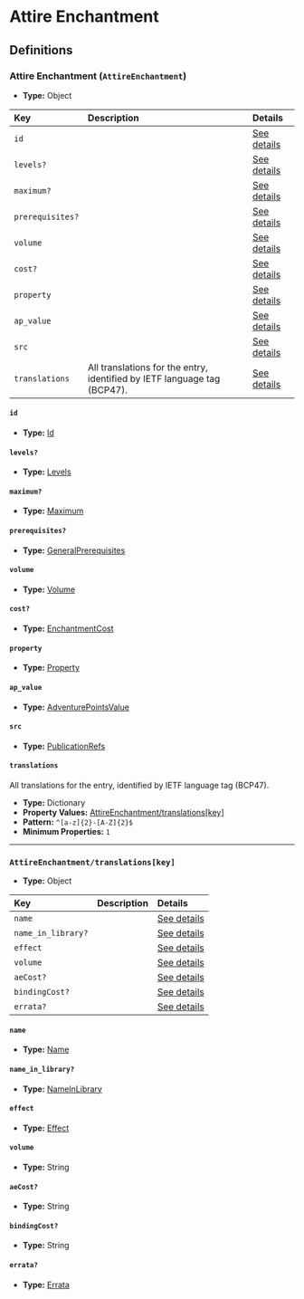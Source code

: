 # Attire Enchantment

## Definitions

### <a name="AttireEnchantment"></a> Attire Enchantment (`AttireEnchantment`)

- **Type:** Object

Key | Description | Details
:-- | :-- | :--
`id` |  | <a href="#AttireEnchantment/id">See details</a>
`levels?` |  | <a href="#AttireEnchantment/levels">See details</a>
`maximum?` |  | <a href="#AttireEnchantment/maximum">See details</a>
`prerequisites?` |  | <a href="#AttireEnchantment/prerequisites">See details</a>
`volume` |  | <a href="#AttireEnchantment/volume">See details</a>
`cost?` |  | <a href="#AttireEnchantment/cost">See details</a>
`property` |  | <a href="#AttireEnchantment/property">See details</a>
`ap_value` |  | <a href="#AttireEnchantment/ap_value">See details</a>
`src` |  | <a href="#AttireEnchantment/src">See details</a>
`translations` | All translations for the entry, identified by IETF language tag (BCP47). | <a href="#AttireEnchantment/translations">See details</a>

#### <a name="AttireEnchantment/id"></a> `id`

- **Type:** <a href="../_Activatable.md#Id">Id</a>

#### <a name="AttireEnchantment/levels"></a> `levels?`

- **Type:** <a href="../_Activatable.md#Levels">Levels</a>

#### <a name="AttireEnchantment/maximum"></a> `maximum?`

- **Type:** <a href="../_Activatable.md#Maximum">Maximum</a>

#### <a name="AttireEnchantment/prerequisites"></a> `prerequisites?`

- **Type:** <a href="../_Prerequisite.md#GeneralPrerequisites">GeneralPrerequisites</a>

#### <a name="AttireEnchantment/volume"></a> `volume`

- **Type:** <a href="../_Activatable.md#Volume">Volume</a>

#### <a name="AttireEnchantment/cost"></a> `cost?`

- **Type:** <a href="../_Activatable.md#EnchantmentCost">EnchantmentCost</a>

#### <a name="AttireEnchantment/property"></a> `property`

- **Type:** <a href="../_Activatable.md#Property">Property</a>

#### <a name="AttireEnchantment/ap_value"></a> `ap_value`

- **Type:** <a href="../_Activatable.md#AdventurePointsValue">AdventurePointsValue</a>

#### <a name="AttireEnchantment/src"></a> `src`

- **Type:** <a href="../source/_PublicationRef.md#PublicationRefs">PublicationRefs</a>

#### <a name="AttireEnchantment/translations"></a> `translations`

All translations for the entry, identified by IETF language tag (BCP47).

- **Type:** Dictionary
- **Property Values:** <a href="#AttireEnchantment/translations[key]">AttireEnchantment/translations[key]</a>
- **Pattern:** `^[a-z]{2}-[A-Z]{2}$`
- **Minimum Properties:** `1`

---

### <a name="AttireEnchantment/translations[key]"></a> `AttireEnchantment/translations[key]`

- **Type:** Object

Key | Description | Details
:-- | :-- | :--
`name` |  | <a href="#AttireEnchantment/translations[key]/name">See details</a>
`name_in_library?` |  | <a href="#AttireEnchantment/translations[key]/name_in_library">See details</a>
`effect` |  | <a href="#AttireEnchantment/translations[key]/effect">See details</a>
`volume` |  | <a href="#AttireEnchantment/translations[key]/volume">See details</a>
`aeCost?` |  | <a href="#AttireEnchantment/translations[key]/aeCost">See details</a>
`bindingCost?` |  | <a href="#AttireEnchantment/translations[key]/bindingCost">See details</a>
`errata?` |  | <a href="#AttireEnchantment/translations[key]/errata">See details</a>

#### <a name="AttireEnchantment/translations[key]/name"></a> `name`

- **Type:** <a href="../_Activatable.md#Name">Name</a>

#### <a name="AttireEnchantment/translations[key]/name_in_library"></a> `name_in_library?`

- **Type:** <a href="../_Activatable.md#NameInLibrary">NameInLibrary</a>

#### <a name="AttireEnchantment/translations[key]/effect"></a> `effect`

- **Type:** <a href="../_Activatable.md#Effect">Effect</a>

#### <a name="AttireEnchantment/translations[key]/volume"></a> `volume`

- **Type:** String

#### <a name="AttireEnchantment/translations[key]/aeCost"></a> `aeCost?`

- **Type:** String

#### <a name="AttireEnchantment/translations[key]/bindingCost"></a> `bindingCost?`

- **Type:** String

#### <a name="AttireEnchantment/translations[key]/errata"></a> `errata?`

- **Type:** <a href="../source/_Erratum.md#Errata">Errata</a>
